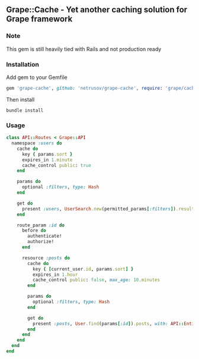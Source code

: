 ## Grape::Cache - Yet another caching solution for Grape framework

### Note

This gem is still heavily tied with Rails and not production ready

### Installation

Add gem to your Gemfile

```ruby
gem 'grape-cache', github: 'netrusov/grape-cache', require: 'grape/cache'
```

Then install

```
bundle install
```

### Usage

```ruby
class API::Routes < Grape::API
  namespace :users do
    cache do
      key { params.sort }
      expires_in 1.minute
      cache_control public: true
    end

    params do
      optional :filters, type: Hash
    end

    get do
      present :users, UserSearch.new(permitted_params[:filters]).result, with: API::Entities::User
    end

    route_param :id do
      before do
        authenticate!
        authorize!
      end

      resource :posts do
        cache do
          key { [current_user.id, params.sort] }
          expires_in 1.hour
          cache_control public: false, max_age: 10.minutes
        end

        params do
          optional :filters, type: Hash
        end

        get do
          present :posts, User.find(params[:id]).posts, with: API::Entities::Post
        end
      end
    end
  end
end
```

